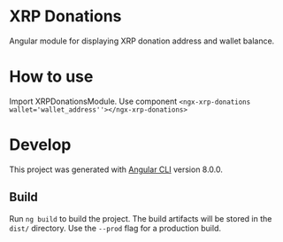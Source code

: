 # XRP Donations

Angular module for displaying XRP donation address and wallet balance.

# How to use
Import XRPDonationsModule. Use component `<ngx-xrp-donations wallet='wallet_address''></ngx-xrp-donations>`
 
# Develop
This project was generated with [Angular CLI](https://github.com/angular/angular-cli) version 8.0.0.

## Build

Run `ng build` to build the project. The build artifacts will be stored in the `dist/` directory. Use the `--prod` flag for a production build.
